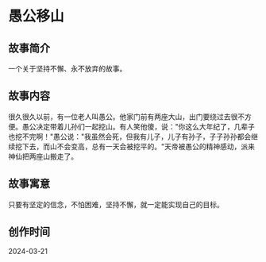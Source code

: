 # 愚公移山

## 故事简介
一个关于坚持不懈、永不放弃的故事。

## 故事内容
很久很久以前，有一位老人叫愚公。他家门前有两座大山，出门要绕过去很不方便。愚公决定带着儿孙们一起挖山。有人笑他傻，说："你这么大年纪了，几辈子也挖不完啊！"愚公说："我虽然会死，但我有儿子，儿子有孙子，子子孙孙都会继续挖下去，而山不会变高，总有一天会被挖平的。"天帝被愚公的精神感动，派来神仙把两座山搬走了。

## 故事寓意
只要有坚定的信念，不怕困难，坚持不懈，就一定能实现自己的目标。

## 创作时间
2024-03-21 